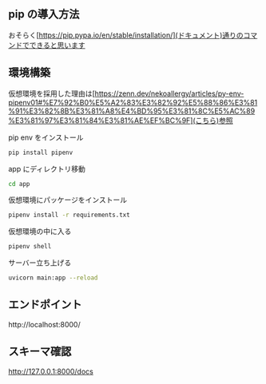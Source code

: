 ## pip の導入方法

おそらく[https://pip.pypa.io/en/stable/installation/](ドキュメント)通りのコマンドでできると思います

## 環境構築

仮想環境を採用した理由は[https://zenn.dev/nekoallergy/articles/py-env-pipenv01#%E7%92%B0%E5%A2%83%E3%82%92%E5%88%86%E3%81%91%E3%82%8B%E3%81%A8%E4%BD%95%E3%81%8C%E5%AC%89%E3%81%97%E3%81%84%E3%81%AE%EF%BC%9F](こちら)参照

pip env をインストール

```bash
pip install pipenv
```

app にディレクトリ移動

```bash
cd app
```

仮想環境にパッケージをインストール

```bash
pipenv install -r requirements.txt
```

仮想環境の中に入る

```bash
pipenv shell
```

サーバー立ち上げる

```bash
uvicorn main:app --reload
```

## エンドポイント

http://localhost:8000/

## スキーマ確認

http://127.0.0.1:8000/docs
